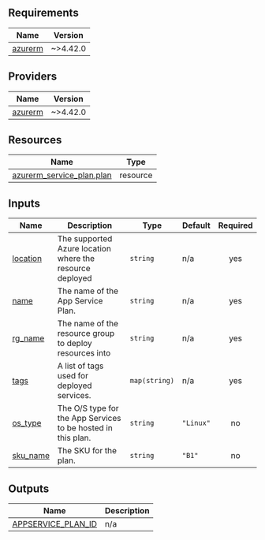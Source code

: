 <!-- BEGIN_TF_DOCS -->
## Requirements

| Name | Version |
|------|---------|
| <a name="requirement_azurerm"></a> [azurerm](#requirement\_azurerm) | ~>4.42.0 |

## Providers

| Name | Version |
|------|---------|
| <a name="provider_azurerm"></a> [azurerm](#provider\_azurerm) | ~>4.42.0 |

## Resources

| Name | Type |
|------|------|
| [azurerm_service_plan.plan](https://registry.terraform.io/providers/hashicorp/azurerm/latest/docs/resources/service_plan) | resource |

## Inputs

| Name | Description | Type | Default | Required |
|------|-------------|------|---------|:--------:|
| <a name="input_location"></a> [location](#input\_location) | The supported Azure location where the resource deployed | `string` | n/a | yes |
| <a name="input_name"></a> [name](#input\_name) | The name of the App Service Plan. | `string` | n/a | yes |
| <a name="input_rg_name"></a> [rg\_name](#input\_rg\_name) | The name of the resource group to deploy resources into | `string` | n/a | yes |
| <a name="input_tags"></a> [tags](#input\_tags) | A list of tags used for deployed services. | `map(string)` | n/a | yes |
| <a name="input_os_type"></a> [os\_type](#input\_os\_type) | The O/S type for the App Services to be hosted in this plan. | `string` | `"Linux"` | no |
| <a name="input_sku_name"></a> [sku\_name](#input\_sku\_name) | The SKU for the plan. | `string` | `"B1"` | no |

## Outputs

| Name | Description |
|------|-------------|
| <a name="output_APPSERVICE_PLAN_ID"></a> [APPSERVICE\_PLAN\_ID](#output\_APPSERVICE\_PLAN\_ID) | n/a |
<!-- END_TF_DOCS -->